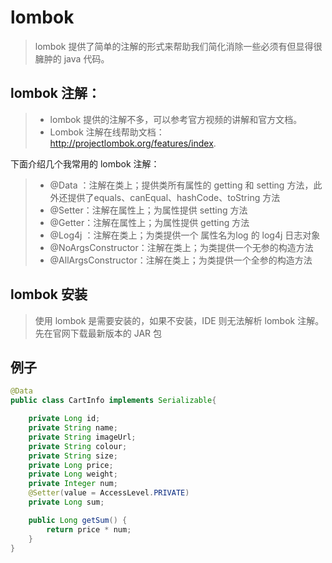 # lombok

> lombok 提供了简单的注解的形式来帮助我们简化消除一些必须有但显得很臃肿的 java 代码。


## lombok 注解：
>* lombok 提供的注解不多，可以参考官方视频的讲解和官方文档。
>* Lombok 注解在线帮助文档：http://projectlombok.org/features/index.

下面介绍几个我常用的 lombok 注解：
>* @Data   ：注解在类上；提供类所有属性的 getting 和 setting 方法，此外还提供了equals、canEqual、hashCode、toString 方法
>* @Setter：注解在属性上；为属性提供 setting 方法
>* @Getter：注解在属性上；为属性提供 getting 方法
>* @Log4j ：注解在类上；为类提供一个 属性名为log 的 log4j 日志对象
>* @NoArgsConstructor：注解在类上；为类提供一个无参的构造方法
>* @AllArgsConstructor：注解在类上；为类提供一个全参的构造方法

## lombok 安装
> 使用 lombok 是需要安装的，如果不安装，IDE 则无法解析 lombok 注解。先在官网下载最新版本的 JAR 包


## 例子
```java
@Data
public class CartInfo implements Serializable{

    private Long id;
    private String name;
    private String imageUrl;
    private String colour;
    private String size;
    private Long price;
    private Long weight;
    private Integer num;
    @Setter(value = AccessLevel.PRIVATE)
    private Long sum;

    public Long getSum() {
        return price * num;
    }
}
```